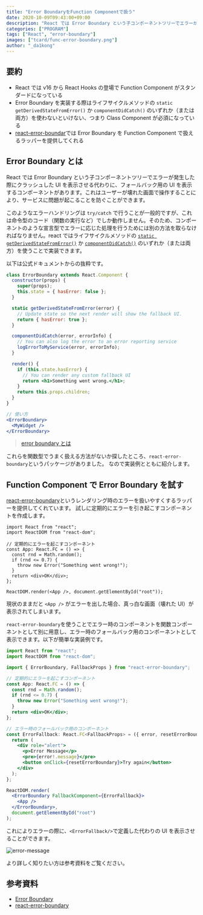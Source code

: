```yaml
---
title: "Error BoundaryをFunction Componentで扱う"
date: 2020-10-09T09:43:00+09:00
description: "React では Error Boundary という子コンポーネントツリーでエラーが発生した際にクラッシュした UI を表示させる代わりに、フォールバック用の UI を表示するコンポーネントがあります。"
categories: ["PROGRAM"]
tags: ["React", "error-boundary"]
images: ["tcard/func-error-boundary.png"]
author: "_da1kong"
---
```


## 要約

- React では v16 から React Hooks の登場で Function Component がスタンダードになっている
- Error Boundary を実装する際はライフサイクルメソッドの `static getDerivedStateFromError()` か `componentDidCatch()` のいずれか（または両方）を使わないといけない、つまり Class Component が必須になっている
- [react-error-boundar](https://github.com/bvaughn/react-error-boundary)では Error Boundary を Function Component で扱えるラッパーを提供してくれる

## Error Boundary とは

React では Error Boundary という子コンポーネントツリーでエラーが発生した際にクラッシュした UI を表示させる代わりに、フォールバック用の UI を表示するコンポーネントがあります。これはユーザーが壊れた画面で操作することにより、サービスに問題が起こることを防ぐことができます。

このようなエラーハンドリングは `try/catch` で行うことが一般的ですが、これは命令型のコード（関数の実行など）でしか動作しません。そのため、コンポーネントのような宣言型でエラーに応じた処理を行うためには別の方法を取らなければなりません。react ではライフサイクルメソッドの [`static getDerivedStateFromError()`](https://ja.reactjs.org/docs/react-component.html#static-getderivedstatefromerror) か [`componentDidCatch()`](https://ja.reactjs.org/docs/react-component.html#componentdidcatch) のいずれか（または両方）を使うことで実装できます。

以下は公式ドキュメントからの抜粋です。

```jsx
class ErrorBoundary extends React.Component {
  constructor(props) {
    super(props);
    this.state = { hasError: false };
  }

  static getDerivedStateFromError(error) {
    // Update state so the next render will show the fallback UI.
    return { hasError: true };
  }

  componentDidCatch(error, errorInfo) {
    // You can also log the error to an error reporting service
    logErrorToMyService(error, errorInfo);
  }

  render() {
    if (this.state.hasError) {
      // You can render any custom fallback UI
      return <h1>Something went wrong.</h1>;
    }
    return this.props.children;
  }
}
```

```jsx
// 使い方
<ErrorBoundary>
  <MyWidget />
</ErrorBoundary>
```

> [error boundary とは](https://ja.reactjs.org/docs/error-boundaries.html#introducing-error-boundaries)

これらを関数型でうまく扱える方法がないか探したところ、`react-error-boundary`というパッケージがありました。
なので実装例とともに紹介します。

## Function Component で Error Boundary を試す

[react-error-boundary](https://github.com/bvaughn/react-error-boundary)というレンダリング時のエラーを扱いやすくするラッパーを提供してくれています。
試しに定期的にエラーを引き起こすコンポーネントを作成します。

```tsx
import React from "react";
import ReactDOM from "react-dom";

// 定期的にエラーを起こすコンポーネント
const App: React.FC = () => {
  const rnd = Math.random();
  if (rnd <= 0.7) {
    throw new Error("Something went wrong!");
  }
  return <div>OK</div>;
};

ReactDOM.render(<App />, document.getElementById("root"));
```

現状のままだと `<App />` がエラーを出した場合、真っ白な画面（壊れた UI）が表示されてしまいます。

`react-error-boundary`を使うことでエラー時のコンポーネントを関数コンポーネントとして別に用意し、エラー時のフォールバック用のコンポーネントとして表示できます。以下が簡単な実装例です。

```jsx
import React from "react";
import ReactDOM from "react-dom";

import { ErrorBoundary, FallbackProps } from "react-error-boundary";

// 定期的にエラーを起こすコンポーネント
const App: React.FC = () => {
  const rnd = Math.random();
  if (rnd <= 0.7) {
    throw new Error("Something went wrong!");
  }
  return <div>OK</div>;
};

// エラー時のフォールバック用のコンポーネント
const ErrorFallback: React.FC<FallbackProps> = ({ error, resetErrorBoundary }) => {
  return (
    <div role="alert">
      <p>Error Message</p>
      <pre>{error!.message}</pre>
      <button onClick={resetErrorBoundary}>Try again</button>
    </div>
  );
};

ReactDOM.render(
  <ErrorBoundary FallbackComponent={ErrorFallback}>
    <App />
  </ErrorBoundary>,
  document.getElementById("root")
);
```

これによりエラーの際に、`<ErrorFallback/>`で定義した代わりの UI を表示させることができます。

![error-message](https://blog.da1chi.net/posts/func-error-boundary1.png)

より詳しく知りたい方は参考資料をご覧ください。

## 参考資料

- [Error Boundary](https://ja.reactjs.org/docs/error-boundaries.html)
- [react-error-boundary](https://github.com/bvaughn/react-error-boundary)
